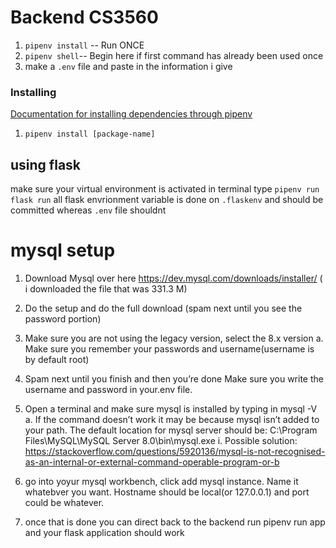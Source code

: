 # Backend CS3560
1. `pipenv install` -- Run ONCE
2. `pipenv shell`-- Begin here if first command has already been used once
3. make a `.env` file and paste in the information i give

### Installing 
[Documentation for installing dependencies through pipenv](https://stackoverflow.com/questions/46330327/how-are-pipfile-and-pipfile-lock-used)
1. `pipenv install [package-name]`

## using flask
make sure your virtual environment is activated
in terminal type `pipenv run flask run` 
all flask envrionment variable is done on `.flaskenv` and should be committed whereas `.env` file shouldnt


# mysql setup

1. Download Mysql over here https://dev.mysql.com/downloads/installer/ ( i downloaded the file that was 331.3 M)

2. Do the setup and do the full download (spam next until you see the password portion)

3. Make sure you are not using the legacy version, select the 8.x version a. Make sure you remember your passwords and username(username is by default root)

4. Spam next until you finish and then you’re done Make sure you write the username and password in your.env file. 
5. Open a terminal and make sure mysql is installed by typing in mysql -V a. If the command doesn’t work it may be because mysql isn’t added to your path. The default location for mysql server should be: C:\Program Files\MySQL\MySQL Server 8.0\bin\mysql.exe i. Possible solution: https://stackoverflow.com/questions/5920136/mysql-is-not-recognised-as-an-internal-or-external-command-operable-program-or-b

6. go into yoyur mysql workbench, click add mysql instance. Name it whatebver you want. Hostname should be local(or 127.0.0.1) and port could be whatever. 

7. once that is done you can direct back to the backend run pipenv run app and your flask application should work